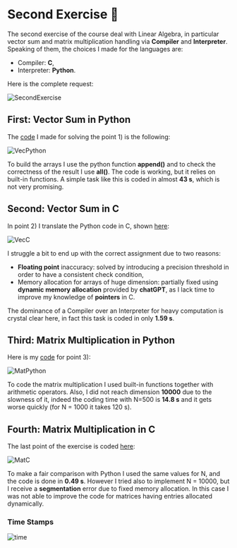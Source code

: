 # Second Exercise :pencil:
The second exercise of the course deal with Linear Algebra, in particular vector sum and matrix multiplication handling via **Compiler** and **Interpreter**. Speaking of them, the choices I made for the languages are:
- Compiler: **C**, 
- Interpreter: **Python**.

Here is the complete request:

![SecondExercise](https://raw.githubusercontent.com/EnricoSc1/SCPS/refs/heads/main/images/Task_2.png)
## First: Vector Sum in Python
The [code](https://github.com/EnricoSc1/SCPS/blob/main/code/sec_ex.py) I made for solving the point 1) is the following:

![VecPython](https://raw.githubusercontent.com/EnricoSc1/SCPS/refs/heads/main/images/second_exercise_pt1_python.png)

To build the arrays I use the python function **append()** and to check the correctness of the result I use **all()**. The code is working, but it relies on built-in functions. A simple task like this is coded in almost **43 s**, which is not very promising. 
## Second: Vector Sum in C
In point 2) I translate the Python code in C, shown [here](https://github.com/EnricoSc1/SCPS/blob/main/code/sec_ex.c):

![VecC](https://raw.githubusercontent.com/EnricoSc1/SCPS/refs/heads/main/images/second_exercise_pt1_C.png)

I struggle a bit to end up with the correct assignment due to two reasons:
- **Floating point** inaccuracy: solved by introducing a precision threshold in order to have a  consistent check condition, 
- Memory allocation for arrays of huge dimension: partially fixed using **dynamic memory allocation** provided by **chatGPT**, as I lack time to improve my knowledge of **pointers** in C.

The dominance of a Compiler over an Interpreter for heavy computation is crystal clear here, in fact this task is coded in only **1.59 s**.
## Third: Matrix Multiplication in Python
Here is my [code](https://github.com/EnricoSc1/SCPS/blob/main/code/sec_ex2.py) for point 3):

![MatPython](https://raw.githubusercontent.com/EnricoSc1/SCPS/refs/heads/main/images/second_exercise_pt2_python.png)

To code the matrix multiplication I used built-in functions together with arithmetic operators. Also, I did not reach dimension **10000** due to the slowness of it, indeed the coding time with N=500 is **14.8 s** and it gets worse quickly (for N = 1000 it takes 120 s). 
## Fourth: Matrix Multiplication in C
The last point of the exercise is coded [here](https://github.com/EnricoSc1/SCPS/blob/main/code/sec_ex2.c):

![MatC](https://raw.githubusercontent.com/EnricoSc1/SCPS/refs/heads/main/images/second_exercise_pt2_C.png)

To make a fair comparison with Python I used the same values for N, and the code is done in **0.49 s**. However I tried also to implement N = 10000, but I receive a **segmentation** error due to fixed memory allocation. In this case I was not able to improve the code for matrices having entries allocated dynamically.

### Time Stamps
![time](https://raw.githubusercontent.com/EnricoSc1/SCPS/refs/heads/main/images/TimeEx2.png)

